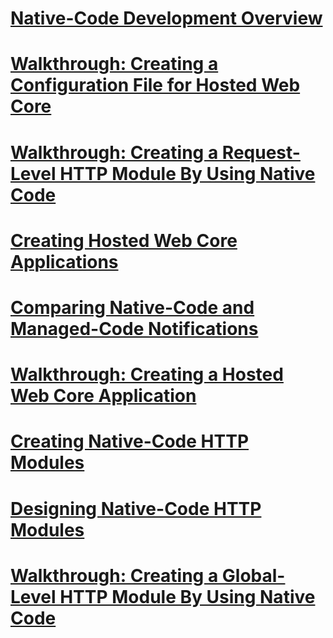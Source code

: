 # [Native-Code Development Overview](native-code-development-overview.md)
# [Walkthrough: Creating a Configuration File for Hosted Web Core](walkthrough-creating-a-configuration-file-for-hosted-web-core.md)
# [Walkthrough: Creating a Request-Level HTTP Module By Using Native Code](walkthrough-creating-a-request-level-http-module-by-using-native-code.md)
# [Creating Hosted Web Core Applications](creating-hosted-web-core-applications.md)
# [Comparing Native-Code and Managed-Code Notifications](comparing-native-code-and-managed-code-notifications.md)
# [Walkthrough: Creating a Hosted Web Core Application](walkthrough-creating-a-hosted-web-core-application.md)
# [Creating Native-Code HTTP Modules](creating-native-code-http-modules.md)
# [Designing Native-Code HTTP Modules](designing-native-code-http-modules.md)
# [Walkthrough: Creating a Global-Level HTTP Module By Using Native Code](walkthrough-creating-a-global-level-http-module-by-using-native-code.md)
